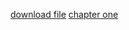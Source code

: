 [download file](https://drive.google.com/uc?export=download&id=1ALZuwV6gvav0sNW09pYJp4Trgy3PxBtn)
[chapter one](https://drive.google.com/uc?export=download&id=1ALZuwV6gvav0sNW09pYJp4Trgy3PxBtn)
